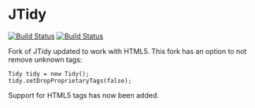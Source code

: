 # JTidy
[![Build Status](https://img.shields.io/travis/Obsidian-StudiosInc/jtidy/master.svg?colorA=9977bb&style=plastic)](https://travis-ci.org/Obsidian-StudiosInc/jtidy)
[![Build Status](https://img.shields.io/shippable/5a39c2859b0aca0700da9a9c/master.svg?colorA=9977bb&style=plastic)](https://app.shippable.com/projects/5a39c2859b0aca0700da9a9c/)

Fork of JTidy updated to work with HTML5. This fork has an option to not remove unknown tags:

    Tidy tidy = new Tidy();
    tidy.setDropProprietaryTags(false);

Support for HTML5 tags has now been added.

